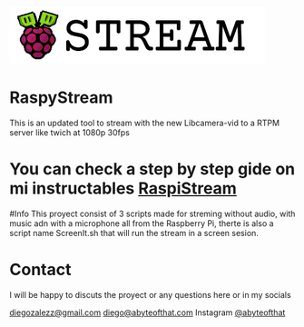 ![aLogo RaspyStream](./assets/Logo.png)
# RaspyStream
This is an updated tool to stream with the new Libcamera-vid to a RTPM server like twich at 1080p 30fps
# You can check a step by step gide on mi instructables <a href="https://www.instructables.com/RaspyStream/">RaspiStream </a>

#Info
This proyect consist of 3 scripts made for streming without audio, with music adn with a microphone all from the Raspberry Pi, therte is also a script name ScreenIt.sh that will run the stream in a screen sesion.

# Contact
I will be happy to discuts the proyect or any questions here or in my socials

diegozalezz@gmail.com
diego@abyteofthat.com
Instagram <a href="https://www.instagram.com/abyteofthat/">@abyteofthat</a>


